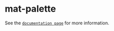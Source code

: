 # mat-palette

See the [`documentation page`](http://www.expandjs.com/elements/mat-palette) for more information.